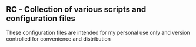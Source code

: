 ## RC - Collection of various scripts and configuration files
These configuration files are intended for my personal use only and version controlled for convenience and distribution

